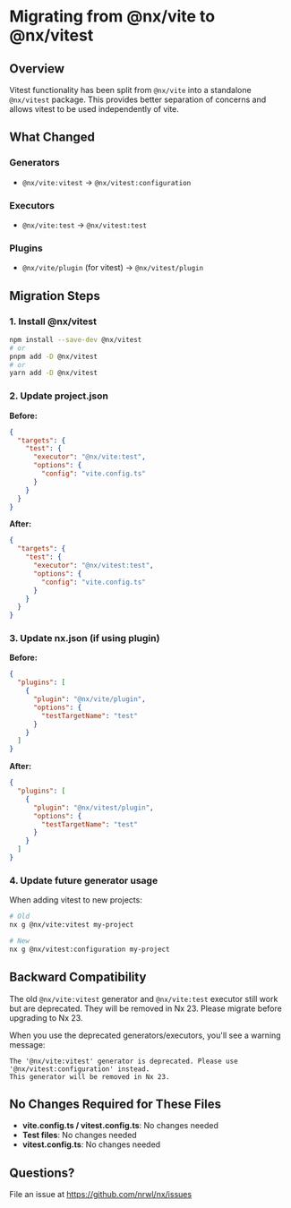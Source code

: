 # Migrating from @nx/vite to @nx/vitest

## Overview

Vitest functionality has been split from `@nx/vite` into a standalone `@nx/vitest` package. This provides better separation of concerns and allows vitest to be used independently of vite.

## What Changed

### Generators

- `@nx/vite:vitest` → `@nx/vitest:configuration`

### Executors

- `@nx/vite:test` → `@nx/vitest:test`

### Plugins

- `@nx/vite/plugin` (for vitest) → `@nx/vitest/plugin`

## Migration Steps

### 1. Install @nx/vitest

```bash
npm install --save-dev @nx/vitest
# or
pnpm add -D @nx/vitest
# or
yarn add -D @nx/vitest
```

### 2. Update project.json

**Before:**

```json
{
  "targets": {
    "test": {
      "executor": "@nx/vite:test",
      "options": {
        "config": "vite.config.ts"
      }
    }
  }
}
```

**After:**

```json
{
  "targets": {
    "test": {
      "executor": "@nx/vitest:test",
      "options": {
        "config": "vite.config.ts"
      }
    }
  }
}
```

### 3. Update nx.json (if using plugin)

**Before:**

```json
{
  "plugins": [
    {
      "plugin": "@nx/vite/plugin",
      "options": {
        "testTargetName": "test"
      }
    }
  ]
}
```

**After:**

```json
{
  "plugins": [
    {
      "plugin": "@nx/vitest/plugin",
      "options": {
        "testTargetName": "test"
      }
    }
  ]
}
```

### 4. Update future generator usage

When adding vitest to new projects:

```bash
# Old
nx g @nx/vite:vitest my-project

# New
nx g @nx/vitest:configuration my-project
```

## Backward Compatibility

The old `@nx/vite:vitest` generator and `@nx/vite:test` executor still work but are deprecated. They will be removed in Nx 23. Please migrate before upgrading to Nx 23.

When you use the deprecated generators/executors, you'll see a warning message:

```
The '@nx/vite:vitest' generator is deprecated. Please use '@nx/vitest:configuration' instead.
This generator will be removed in Nx 23.
```

## No Changes Required for These Files

- **vite.config.ts / vitest.config.ts**: No changes needed
- **Test files**: No changes needed
- **vitest.config.ts**: No changes needed

## Questions?

File an issue at https://github.com/nrwl/nx/issues
